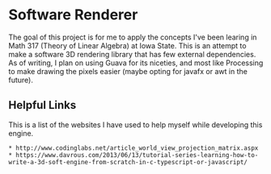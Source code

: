 Software Renderer
=================

The goal of this project is for me to apply the concepts I've been learing in Math 317 (Theory of Linear Algebra) at Iowa State. 
This is an attempt to make a software 3D rendering library that has few external dependencies. As of writing, I plan on using 
Guava for its niceties, and most like Processing to make drawing the pixels easier (maybe opting for javafx or awt in the future).

Helpful Links
-------------
This is a list of the websites I have used to help myself while developing this engine.

    * http://www.codinglabs.net/article_world_view_projection_matrix.aspx
    * https://www.davrous.com/2013/06/13/tutorial-series-learning-how-to-write-a-3d-soft-engine-from-scratch-in-c-typescript-or-javascript/
